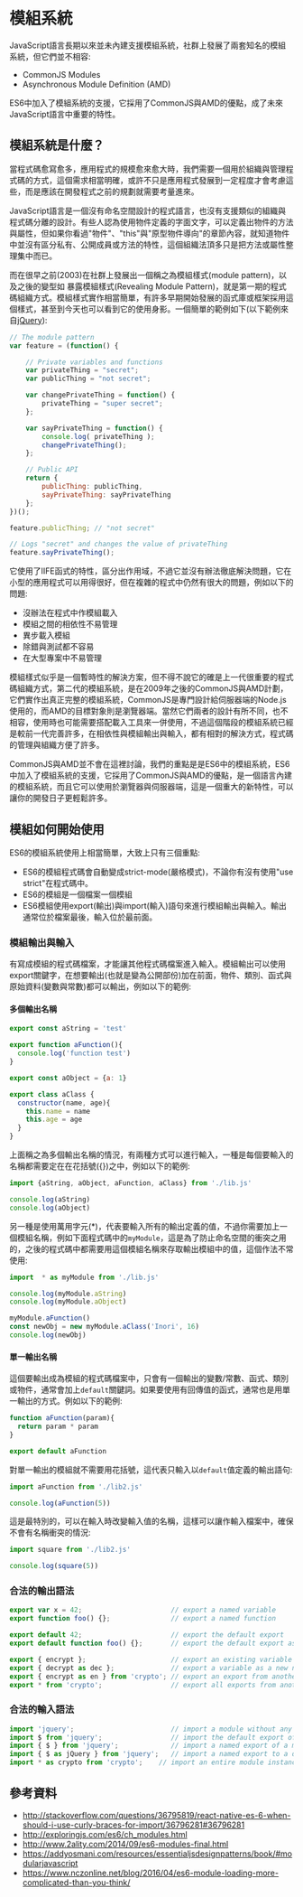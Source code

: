 # 模組系統

JavaScript語言長期以來並未內建支援模組系統，社群上發展了兩套知名的模組系統，但它們並不相容:

- CommonJS Modules
- Asynchronous Module Definition (AMD)

ES6中加入了模組系統的支援，它採用了CommonJS與AMD的優點，成了未來JavaScript語言中重要的特性。

## 模組系統是什麼？

當程式碼愈寫愈多，應用程式的規模愈來愈大時，我們需要一個用於組織與管理程式碼的方式，這個需求相當明確，或許不只是應用程式發展到一定程度才會考慮這些，而是應該在開發程式之前的規劃就需要考量進來。

JavaScript語言是一個沒有命名空間設計的程式語言，也沒有支援類似的組織與程式碼分離的設計。有些人認為使用物件定義的字面文字，可以定義出物件的方法與屬性，但如果你看過"物件"、"this"與"原型物件導向"的章節內容，就知道物件中並沒有區分私有、公開成員或方法的特性，這個組織法頂多只是把方法或屬性整理集中而已。

而在很早之前(2003)在社群上發展出一個稱之為模組樣式(module pattern)，以及之後的變型如 暴露模組樣式(Revealing Module Pattern)，就是第一期的程式碼組織方式。模組樣式實作相當簡單，有許多早期開始發展的函式庫或框架採用這個樣式，甚至到今天也可以看到它的使用身影。一個簡單的範例如下(以下範例來自[jQuery](https://learn.jquery.com/code-organization/concepts/)):

```js
// The module pattern
var feature = (function() {

    // Private variables and functions
    var privateThing = "secret";
    var publicThing = "not secret";

    var changePrivateThing = function() {
        privateThing = "super secret";
    };

    var sayPrivateThing = function() {
        console.log( privateThing );
        changePrivateThing();
    };

    // Public API
    return {
        publicThing: publicThing,
        sayPrivateThing: sayPrivateThing
    };
})();

feature.publicThing; // "not secret"

// Logs "secret" and changes the value of privateThing
feature.sayPrivateThing();
```

它使用了IIFE函式的特性，區分出作用域，不過它並沒有辦法徹底解決問題，它在小型的應用程式可以用得很好，但在複雜的程式中仍然有很大的問題，例如以下的問題:

- 沒辦法在程式中作模組載入
- 模組之間的相依性不易管理
- 異步載入模組
- 除錯與測試都不容易
- 在大型專案中不易管理

模組樣式似乎是一個暫時性的解決方案，但不得不說它的確是上一代很重要的程式碼組織方式，第二代的模組系統，是在2009年之後的CommonJS與AMD計劃，它們實作出真正完整的模組系統，CommonJS是專門設計給伺服器端的Node.js使用的，而AMD的目標對象則是瀏覽器端。當然它們兩者的設計有所不同，也不相容，使用時也可能需要搭配載入工具來一併使用，不過這個階段的模組系統已經是較前一代完善許多，在相依性與模組輸出與輸入，都有相對的解決方式，程式碼的管理與組織方便了許多。

CommonJS與AMD並不會在這裡討論，我們的重點是是ES6中的模組系統，ES6中加入了模組系統的支援，它採用了CommonJS與AMD的優點，是一個語言內建的模組系統，而且它可以使用於瀏覽器與伺服器端，這是一個重大的新特性，可以讓你的開發日子更輕鬆許多。

## 模組如何開始使用

ES6的模組系統使用上相當簡單，大致上只有三個重點:

- ES6的模組程式碼會自動變成strict-mode(嚴格模式)，不論你有沒有使用"use strict"在程式碼中。
- ES6的模組是一個檔案一個模組
- ES6模組使用export(輸出)與import(輸入)語句來進行模組輸出與輸入。輸出通常位於檔案最後，輸入位於最前面。

### 模組輸出與輸入

有寫成模組的程式碼檔案，才能讓其他程式碼檔案進入輸入。模組輸出可以使用export關鍵字，在想要輸出(也就是變為公開部份)加在前面，物件、類別、函式與原始資料(變數與常數)都可以輸出，例如以下的範例:

#### 多個輸出名稱

```js
export const aString = 'test'

export function aFunction(){
  console.log('function test')
}

export const aObject = {a: 1}

export class aClass {
  constructor(name, age){
    this.name = name
    this.age = age
  }
}
```

上面稱之為多個輸出名稱的情況，有兩種方式可以進行輸入，一種是每個要輸入的名稱都需要定在在花括號({})之中，例如以下的範例:

```js
import {aString, aObject, aFunction, aClass} from './lib.js'

console.log(aString)
console.log(aObject)
```

另一種是使用萬用字元(\*)，代表要輸入所有的輸出定義的值，不過你需要加上一個模組名稱，例如下面程式碼中的`myModule`，這是為了防止命名空間的衝突之用的，之後的程式碼中都需要用這個模組名稱來存取輸出模組中的值，這個作法不常使用:

```js
import  * as myModule from './lib.js'

console.log(myModule.aString)
console.log(myModule.aObject)

myModule.aFunction()
const newObj = new myModule.aClass('Inori', 16)
console.log(newObj)
```

#### 單一輸出名稱

這個要輸出成為模組的程式碼檔案中，只會有一個輸出的變數/常數、函式、類別或物件，通常會加上`default`關鍵詞。如果要使用有回傳值的函式，通常也是用單一輸出的方式。例如以下的範例:

```js
function aFunction(param){
  return param * param
}

export default aFunction
```

對單一輸出的模組就不需要用花括號，這代表只輸入以`default`值定義的輸出語句:

```js
import aFunction from './lib2.js'

console.log(aFunction(5))
```

這是最特別的，可以在輸入時改變輸入值的名稱，這樣可以讓作輸入檔案中，確保不會有名稱衝突的情況:

```js
import square from './lib2.js'

console.log(square(5))
```

### 合法的輸出語法

```js
export var x = 42;                      // export a named variable
export function foo() {};               // export a named function

export default 42;                      // export the default export
export default function foo() {};       // export the default export as a function

export { encrypt };                     // export an existing variable
export { decrypt as dec };              // export a variable as a new name
export { encrypt as en } from 'crypto'; // export an export from another module
export * from 'crypto';                 // export all exports from another module
```

### 合法的輸入語法

```js
import 'jquery';                        // import a module without any import bindings
import $ from 'jquery';                 // import the default export of a module
import { $ } from 'jquery';             // import a named export of a module
import { $ as jQuery } from 'jquery';   // import a named export to a different name
import * as crypto from 'crypto';    // import an entire module instance object
```

## 參考資料

- http://stackoverflow.com/questions/36795819/react-native-es-6-when-should-i-use-curly-braces-for-import/36796281#36796281
- http://exploringjs.com/es6/ch_modules.html
- http://www.2ality.com/2014/09/es6-modules-final.html
- https://addyosmani.com/resources/essentialjsdesignpatterns/book/#modularjavascript
- https://www.nczonline.net/blog/2016/04/es6-module-loading-more-complicated-than-you-think/
